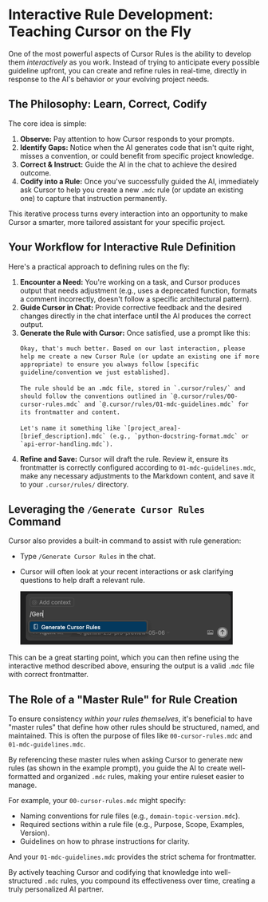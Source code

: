 # Interactive Rule Development: Teaching Cursor on the Fly

One of the most powerful aspects of Cursor Rules is the ability to develop them *interactively* as you work. Instead of trying to anticipate every possible guideline upfront, you can create and refine rules in real-time, directly in response to the AI's behavior or your evolving project needs.

## The Philosophy: Learn, Correct, Codify

The core idea is simple:

1.  **Observe:** Pay attention to how Cursor responds to your prompts.
2.  **Identify Gaps:** Notice when the AI generates code that isn't quite right, misses a convention, or could benefit from specific project knowledge.
3.  **Correct & Instruct:** Guide the AI in the chat to achieve the desired outcome.
4.  **Codify into a Rule:** Once you've successfully guided the AI, immediately ask Cursor to help you create a new `.mdc` rule (or update an existing one) to capture that instruction permanently.

This iterative process turns every interaction into an opportunity to make Cursor a smarter, more tailored assistant for your specific project.

## Your Workflow for Interactive Rule Definition

Here's a practical approach to defining rules on the fly:

1.  **Encounter a Need:** You're working on a task, and Cursor produces output that needs adjustment (e.g., uses a deprecated function, formats a comment incorrectly, doesn't follow a specific architectural pattern).
2.  **Guide Cursor in Chat:** Provide corrective feedback and the desired changes directly in the chat interface until the AI produces the correct output.
3.  **Generate the Rule with Cursor:** Once satisfied, use a prompt like this:
    ```plaintext
    Okay, that's much better. Based on our last interaction, please help me create a new Cursor Rule (or update an existing one if more appropriate) to ensure you always follow [specific guideline/convention we just established].

    The rule should be an .mdc file, stored in `.cursor/rules/` and should follow the conventions outlined in `@.cursor/rules/00-cursor-rules.mdc` and `@.cursor/rules/01-mdc-guidelines.mdc` for its frontmatter and content.

    Let's name it something like `[project_area]-[brief_description].mdc` (e.g., `python-docstring-format.mdc` or `api-error-handling.mdc`).
    ```
4.  **Refine and Save:** Cursor will draft the rule. Review it, ensure its frontmatter is correctly configured according to `01-mdc-guidelines.mdc`, make any necessary adjustments to the Markdown content, and save it to your `.cursor/rules/` directory.

## Leveraging the `/Generate Cursor Rules` Command

Cursor also provides a built-in command to assist with rule generation:

-   Type `/Generate Cursor Rules` in the chat.
-   Cursor will often look at your recent interactions or ask clarifying questions to help draft a relevant rule.

    ![Generate Cursor Rules Command](../../assets/generate_cursor_rules_command.png)

This can be a great starting point, which you can then refine using the interactive method described above, ensuring the output is a valid `.mdc` file with correct frontmatter.

## The Role of a "Master Rule" for Rule Creation

To ensure consistency *within your rules themselves*, it's beneficial to have "master rules" that define how other rules should be structured, named, and maintained. This is often the purpose of files like `00-cursor-rules.mdc` and `01-mdc-guidelines.mdc`.

By referencing these master rules when asking Cursor to generate new rules (as shown in the example prompt), you guide the AI to create well-formatted and organized `.mdc` rules, making your entire ruleset easier to manage.

For example, your `00-cursor-rules.mdc` might specify:
-   Naming conventions for rule files (e.g., `domain-topic-version.mdc`).
-   Required sections within a rule file (e.g., Purpose, Scope, Examples, Version).
-   Guidelines on how to phrase instructions for clarity.

And your `01-mdc-guidelines.mdc` provides the strict schema for frontmatter.

By actively teaching Cursor and codifying that knowledge into well-structured `.mdc` rules, you compound its effectiveness over time, creating a truly personalized AI partner. 